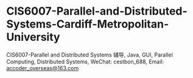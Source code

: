 # CIS6007-Parallel-and-Distributed-Systems-Cardiff-Metropolitan-University
CIS6007-Parallel and Distributed Systems 辅导, Java, GUI, Parallel Computing, Distributed Systems, WeChat: cestbon_688, Email: accoder_overseas@163.com
